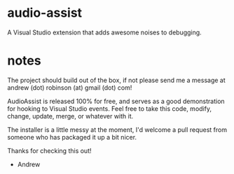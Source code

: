 audio-assist
============

A Visual Studio extension that adds awesome noises to debugging.

notes
=====

The project should build out of the box, if not please send me a message at andrew (dot) robinson (at) gmail (dot) com!

AudioAssist is released 100% for free, and serves as a good demonstration for hooking to Visual Studio
events. Feel free to take this code, modify, change, update, merge, or whatever with it. 

The installer is a little messy at the moment, I'd welcome a pull request from someone who has packaged
it up a bit nicer.

Thanks for checking this out!

- Andrew